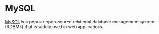 # MySQL

[MySQL](https://www.mysql.com/) is a popular open-source relational database management system (RDBMS) that is widely used in web applications.
